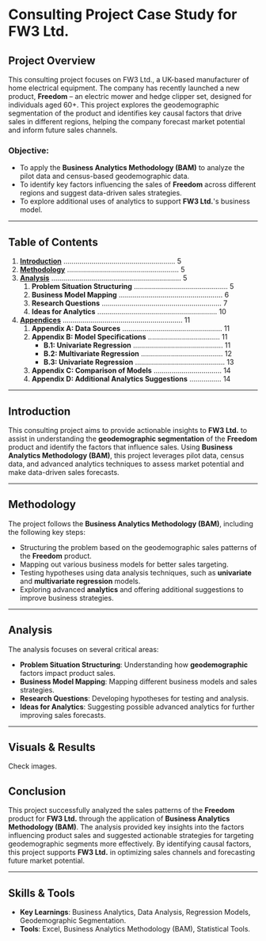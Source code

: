 # Consulting Project Case Study for FW3 Ltd.

## Project Overview
This consulting project focuses on FW3 Ltd., a UK-based manufacturer of home electrical equipment. The company has recently launched a new product, **Freedom** – an electric mower and hedge clipper set, designed for individuals aged 60+. This project explores the geodemographic segmentation of the product and identifies key causal factors that drive sales in different regions, helping the company forecast market potential and inform future sales channels.

### Objective:
- To apply the **Business Analytics Methodology (BAM)** to analyze the pilot data and census-based geodemographic data.
- To identify key factors influencing the sales of **Freedom** across different regions and suggest data-driven sales strategies.
- To explore additional uses of analytics to support **FW3 Ltd.**'s business model.

---

## Table of Contents

1. **[Introduction](#introduction)** ........................................................ 5
2. **[Methodology](#methodology)** ........................................................ 5
3. **[Analysis](#analysis)** ................................................................. 5
    1. **Problem Situation Structuring** ............................................... 5
    2. **Business Model Mapping** .................................................... 6
    3. **Research Questions** ............................................................ 7
    4. **Ideas for Analytics** ............................................................ 10
4. **[Appendices](#appendices)** ............................................................ 11
    1. **Appendix A: Data Sources** .................................................. 11
    2. **Appendix B: Model Specifications** .................................... 11
        - **B.1: Univariate Regression** ............................................. 11
        - **B.2: Multivariate Regression** ......................................... 12
        - **B.3: Univariate Regression** ............................................. 13
    3. **Appendix C: Comparison of Models** .................................. 14
    4. **Appendix D: Additional Analytics Suggestions** ................ 14

---

## Introduction
This consulting project aims to provide actionable insights to **FW3 Ltd.** to assist in understanding the **geodemographic segmentation** of the **Freedom** product and identify the factors that influence sales. Using **Business Analytics Methodology (BAM)**, this project leverages pilot data, census data, and advanced analytics techniques to assess market potential and make data-driven sales forecasts.

---

## Methodology
The project follows the **Business Analytics Methodology (BAM)**, including the following key steps:
- Structuring the problem based on the geodemographic sales patterns of the **Freedom** product.
- Mapping out various business models for better sales targeting.
- Testing hypotheses using data analysis techniques, such as **univariate** and **multivariate regression** models.
- Exploring advanced **analytics** and offering additional suggestions to improve business strategies.

---

## Analysis
The analysis focuses on several critical areas:
- **Problem Situation Structuring**: Understanding how **geodemographic** factors impact product sales.
- **Business Model Mapping**: Mapping different business models and sales strategies.
- **Research Questions**: Developing hypotheses for testing and analysis.
- **Ideas for Analytics**: Suggesting possible advanced analytics for further improving sales forecasts.

---

## Visuals & Results
Check images.

## Conclusion
This project successfully analyzed the sales patterns of the **Freedom** product for **FW3 Ltd.** through the application of **Business Analytics Methodology (BAM)**. The analysis provided key insights into the factors influencing product sales and suggested actionable strategies for targeting geodemographic segments more effectively. By identifying causal factors, this project supports **FW3 Ltd.** in optimizing sales channels and forecasting future market potential.

---

## Skills & Tools
- **Key Learnings**: Business Analytics, Data Analysis, Regression Models, Geodemographic Segmentation.
- **Tools**: Excel, Business Analytics Methodology (BAM), Statistical Tools.
